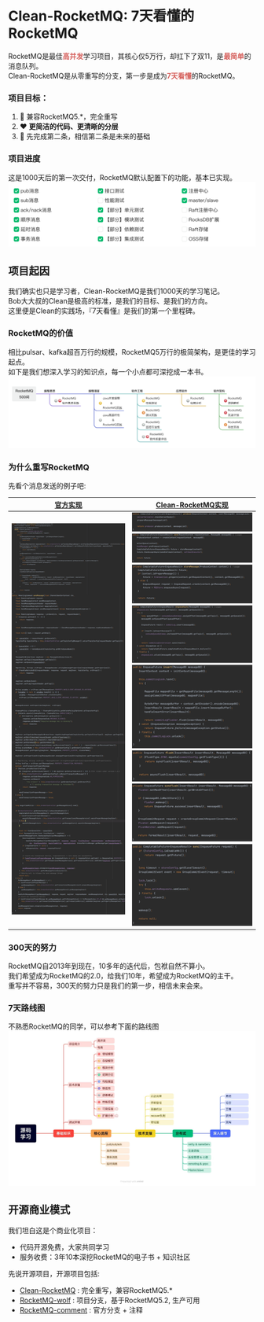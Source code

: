 # Clean-RocketMQ: 7天看懂的RocketMQ 
RocketMQ是最佳<strong style="color:#D55F5B;">高并发</strong>学习项目，其核心仅5万行，却扛下了双11，是<strong style="color:#D55F5B;">最简单</strong>的消息队列。<br />
Clean-RocketMQ是从零重写的分支，第一步是成为<strong style="color:#D55F5B;">7天看懂</strong>的RocketMQ。

### 项目目标：
1. :rocket: 兼容RocketMQ5.*，完全重写
2. :heart: <strong>更简洁的代码、更清晰的分层</strong>
3. :brain: 先完成第二条，相信第二条是未来的基础

### 项目进度
这是1000天后的第一次交付，RocketMQ默认配置下的功能，基本已实现。
![项目进度](/docs/cn/img/wolfmq-progress.png "项目进度")

## 项目起因
我们确实也只是学习者，Clean-RocketMQ是我们1000天的学习笔记。<br />
Bob大大叔的Clean是极高的标准，是我们的目标、是我们的方向。<br />
这里便是Clean的实践场，『7天看懂』是我们的第一个里程碑。

### RocketMQ的价值
相比pulsar、kafka超百万行的规模，RocketMQ5万行的极简架构，是更佳的学习起点。<br />
如下是我们想深入学习的知识点，每一个小点都可深挖成一本书。
![RocketMQ书库](/docs/cn/img/rocketmq-books.png "RocketMQ书库")

### 为什么重写RocketMQ
先看个消息发送的例子吧:

| [官方实现](https://github.com/apache/rocketmq/blob/develop/broker/src/main/java/org/apache/rocketmq/broker/processor/SendMessageProcessor.java) | [Clean-RocketMQ实现](https://github.com/wolforest/clean-rocketmq/blob/main/broker/src/main/java/cn/coderule/minimq/broker/api/ProducerController.java)                                  |
|---------------------------------------------------------------------------------------------------------------------------------------------|-------------------------------------------------------|
| <img src="/docs/code/rocketmq-sendmsg.png" width="300">                                                                                     | <img src="/docs/code/wolfmq-sendmsg.png" width="300"> |

### 300天的努力
RocketMQ自2013年到现在，10多年的迭代后，包袱自然不算小。<br />
我们希望成为RocketMQ的2.0，给我们10年，希望成为RocketMQ的主干。<br />
重写并不容易，300天的努力只是我们的第一步，相信未来会来。

### 7天路线图
不熟悉RocketMQ的同学，可以参考下面的路线图
![阅读地图](/docs/cn/img/learn-map.jpg "阅读路线图")


## 开源商业模式
我们坦白这是个商业化项目：
* 代码开源免费，大家共同学习
* 服务收费：3年10本深挖RocketMQ的电子书 + 知识社区

先说开源项目，开源项目包括:
* [Clean-RocketMQ](https://github.com/wolforest/clean-rocketmq) : 完全重写，兼容RocketMQ5.*
* [RocketMQ-wolf](https://github.com/wolforest/rocketmq-wolf) : 项目分支，基于RocketMQ5.2, 生产可用
* [RocketMQ-comment](https://github.com/wolforest/rocketmq-comment) : 官方分支 + 注释





